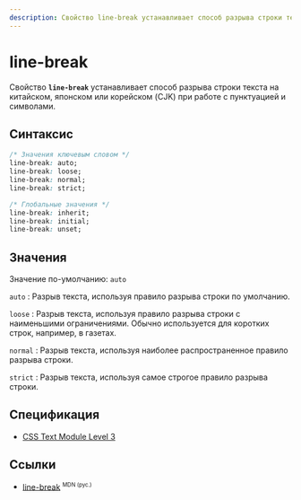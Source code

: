 ```yaml
---
description: Свойство line-break устанавливает способ разрыва строки текста на китайском, японском или корейском (CJK) при работе с пунктуацией и символами.
---
```


# line-break

Свойство **`line-break`** устанавливает способ разрыва строки текста на китайском, японском или корейском (CJK) при работе с пунктуацией и символами.

## Синтаксис

```css
/* Значения ключевым словом */
line-break: auto;
line-break: loose;
line-break: normal;
line-break: strict;

/* Глобальные значения */
line-break: inherit;
line-break: initial;
line-break: unset;
```

## Значения

Значение по-умолчанию: `auto`

`auto`
: Разрыв текста, используя правило разрыва строки по умолчанию.

`loose`
: Разрыв текста, используя правило разрыва строки с наименьшими ограничениями. Обычно используется для коротких строк, например, в газетах.

`normal`
: Разрыв текста, используя наиболее распространенное правило разрыва строки.

`strict`
: Разрыв текста, используя самое строгое правило разрыва строки.

## Спецификация

- [CSS Text Module Level 3](https://drafts.csswg.org/css-text-3/#line-break-property)

## Ссылки

- [line-break](https://developer.mozilla.org/ru/docs/Web/CSS/line-break) <sup><small>MDN (рус.)</small></sup>
